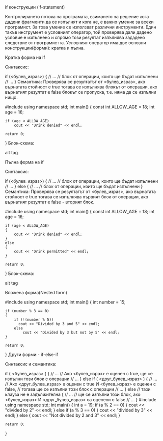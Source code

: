 if конструкции (if-statement)

Контролирането потока на програмата, взимането на решение кога дадени фрагменти да се изпълнят и кога не, е важно умение за всеки програмист. За това умение се използват различни инструменти. Един такъв инструмент е условният оператор, той проверява дали дадено условие е изпълнено и спрямо този резултат изпълнява зададено следствие от програмистта. Условният оператор има две основни конструкции(форми): кратка и пълна.

Кратка форма на if

Синтаксис:

if (<булев_израз>)
{
	// ...
	// блок от операции, които ще бъдат изпълнени
	// ...
}
Семантика: Проверява се резултатът от <булев_израз>, ако върнатата стойност е true тогава се изпълнява блокът от операции, ако върнатият резултат е false блокът се пропуска, т.е. няма да се изпълни нищо.

#include <iostream>
using namespace std;
int main()
{
	const int ALLOW_AGE = 18;
	int age = 16;
	
	if (age < ALLOW_AGE) 
		cout << "Drink denied" << endl;

	return 0;
}
Блок-схема:

alt tag

Пълна форма на if

Синтаксис:

if (<булев_израз>)
{
	// ...
	// блок от операции, които ще бъдат изпълнени
	// ...
}
else
{
	// ...
	// блок от операции, които ще бъдат изпълнени 
}
Семантика: Проверява се резултатът от <булев_израз>, ако върнатата стойност е true тогава се изпълнява първият блок от операции, ако върнатият резултат е false - вторият блок.

#include<iostream>
using namespace std;
int main()
{
	const int ALLOW_AGE = 18;
	int age = 16;
	
	if (age < ALLOW_AGE)
	{ 
		cout << "Drink denied" << endl;
	}	
	else
	{
		cout << "Drink permitted" << endl;
	} 

	return 0;
}
Блок-схема:

alt tag

Вложена форма(Nested form)

#include<iostream>
using namespace std;
int main()
{
	int number = 15;
	
	if (number % 3 == 0)
	{
		if (!(number % 5))
		  cout << "Divided by 3 and 5" << endl;
		else
			cout << "Divided by 3 but not by 5" << endl;
	}
	
	return 0;
}
Други форми - if-else-if

Синтаксис и семантика:

if ( <булев_израз> ) 
{
	// ...
  	// Ако <булев_израз> е оценен с true, ще се изпълни този блок с операции
  	// ...
}
else if ( <друг_булев_израз> ) 
{
  	// ...
  	// Ако <друг_булев_израз> е оценен с true И <булев_израз> е оценен с false, 
  	// тогава ще се изпълни този блок с операции
  	// ...
}
else // тази клауза не е задължителна
{
  	// ...
  	// ще се изпълни този блок, ако <булев_израз> И <друг_булев_израз> са оценени с false
  	// ...
}
#include<iostream>
using namespace std;
int main()
{
	int a = 19;
	if (a % 2 == 0)
	{
	    cout << "divided by 2" << endl;
	}
	else if (a % 3 == 0)
	{
		cout << "divided by 3" << endl;
	}
	else
	{
	      cout << "Not divided by 2 and 3" << endl;
	}

	return 0;
}
